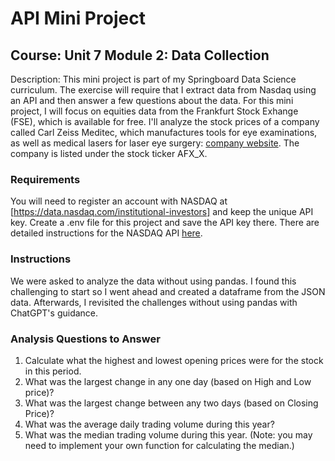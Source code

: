# API Mini Project

## Course: Unit 7 Module 2: Data Collection

Description: This mini project is part of my Springboard Data Science curriculum. The exercise will require that I extract data from Nasdaq using an API and then answer a few questions about the data. For this mini project, I will focus on equities data from the Frankfurt Stock Exhange (FSE), which is available for free. I'll analyze the stock prices of a company called Carl Zeiss Meditec, which manufactures tools for eye examinations, as well as medical lasers for laser eye surgery: [company website](https://www.zeiss.com/meditec/int/home.html). The company is listed under the stock ticker AFX_X.

### Requirements
You will need to register an account with NASDAQ at [https://data.nasdaq.com/institutional-investors] and keep the unique API key. Create a .env file for this project and save the API key there. There are detailed instructions for the NASDAQ API [here](https://docs.data.nasdaq.com/docs/in-depth-usage).

### Instructions
We were asked to analyze the data without using pandas. I found this challenging to start so I went ahead and created a dataframe from the JSON data. Afterwards, I revisited the challenges without using pandas with ChatGPT's guidance. 

### Analysis Questions to Answer
1. Calculate what the highest and lowest opening prices were for the stock in this period.
2. What was the largest change in any one day (based on High and Low price)?
3. What was the largest change between any two days (based on Closing Price)?
4. What was the average daily trading volume during this year?
5. What was the median trading volume during this year. (Note: you may need to implement your own function for calculating the median.)

